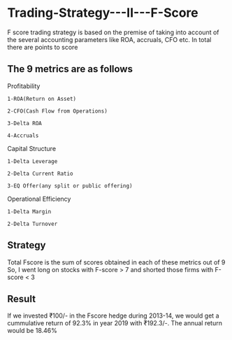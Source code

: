 # Trading-Strategy---II---F-Score
F score trading strategy is based on the premise of taking into account of the several accounting parameters like ROA, accruals, CFO etc. In total there are  points to score  

## The 9 metrics are as follows
  Profitability
  
    1-ROA(Return on Asset)
    
    2-CFO(Cash Flow from Operations)
    
    3-Delta ROA
    
    4-Accruals
    
  Capital Structure
    
    1-Delta Leverage
    
    2-Delta Current Ratio
    
    3-EQ Offer(any split or public offering)
    
  Operational Efficiency
    
    1-Delta Margin
    
    2-Delta Turnover
## Strategy
  Total Fscore is the sum of scores obtained in each of these metrics out of 9 So, I went long on stocks with F-score > 7 and shorted those firms with F-score < 3
  
## Result
If we invested ₹100/- in the Fscore hedge during 2013-14, we would get a cummulative return of 92.3% in year 2019 with ₹192.3/-. The annual return would be 18.46%

